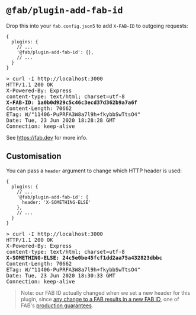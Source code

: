 # `@fab/plugin-add-fab-id`

Drop this into your `fab.config.json5` to add `X-FAB-ID` to outgoing requests:

```json5
{
  plugins: {
    // ...
    '@fab/plugin-add-fab-id': {},
    // ...
  }
}
```

<pre>
> curl -I http://localhost:3000
HTTP/1.1 200 OK
X-Powered-By: Express
content-type: text/html; charset=utf-8
<strong>X-FAB-ID: 1a0b0d929c5c46c3ecd37d362b9a7a6f</strong>
Content-Length: 70662
ETag: W/"11406-PuPRFA3W8a7l9h+fkybbSwTtsO4"
Date: Tue, 23 Jun 2020 18:28:28 GMT
Connection: keep-alive
</pre>

See https://fab.dev for more info.

## Customisation

You can pass a `header` argument to change which HTTP header is used:

```json5
{
  plugins: {
    // ...
    '@fab/plugin-add-fab-id': {
      header: 'X-SOMETHING-ELSE'
    },
    // ...
  }
}
```

<pre>
> curl -I http://localhost:3000
HTTP/1.1 200 OK
X-Powered-By: Express
content-type: text/html; charset=utf-8
<strong>X-SOMETHING-ELSE: 24c5e0be45fcf1dd2aa75a432823dbbc</strong>
Content-Length: 70662
ETag: W/"11406-PuPRFA3W8a7l9h+fkybbSwTtsO4"
Date: Tue, 23 Jun 2020 18:30:33 GMT
Connection: keep-alive
</pre>

> Note: our FAB ID actually changed when we set a new header for this plugin, since [any change to a FAB results in a new FAB ID](https://fab.dev/kb/production#content-addressable-compilation), one of FAB's [production guarantees](https://fab.dev/kb/production).
